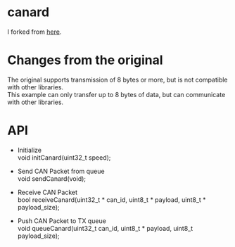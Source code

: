# canard
I forked from [here](https://github.com/geosmall/UAVCAN-for-STM32-Arduino).

# Changes from the original
The original supports transmission of 8 bytes or more, but is not compatible with other libraries.   
This example can only transfer up to 8 bytes of data, but can communicate with other libraries.   

# API
- Initialize   
void initCanard(uint32_t speed);   

- Send CAN Packet from queue   
void sendCanard(void);   

- Receive CAN Packet   
bool receiveCanard(uint32_t * can_id, uint8_t * payload, uint8_t * payload_size);

- Push CAN Packet to TX queue   
void queueCanard(uint32_t can_id, uint8_t * payload, uint8_t payload_size);

